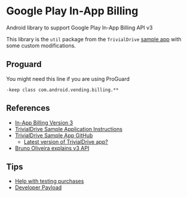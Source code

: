 Google Play In-App Billing
======================

Android library to support Google Play In-App Billing API v3

This library is the `util` package from the `TrivialDrive` 
[sample app](http://developer.android.com/training/in-app-billing/preparing-iab-app.html#GetSample) 
with some custom modifications.

Proguard
--------
You might need this line if you are using ProGuard
  
    -keep class com.android.vending.billing.**

References
----------

- [In-App Billing Version 3](http://developer.android.com/google/play/billing/api.html)
- [TrivialDrive Sample Application Instructions](http://developer.android.com/training/in-app-billing/preparing-iab-app.html)
- [TrivialDrive Sample App GitHub](https://github.com/obriand/android-iabv3-trivialdrive)
  - [Latest version of TrivialDrive app?](https://code.google.com/p/marketbilling/source/checkout)
- [Bruno Oliveira explains v3 API](https://www.youtube.com/watch?v=DgcJPIRpfSk) 

Tips
----
- [Help with testing purchases](http://stackoverflow.com/a/15821320/308757)
- [Developer Payload](http://stackoverflow.com/questions/15192184/what-to-use-as-the-developer-payload-in-google-in-app-billing-apis)
